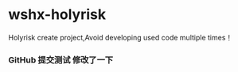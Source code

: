 # wshx-holyrisk
Holyrisk create project,Avoid developing used code multiple times！

### GitHub 提交测试 修改了一下
